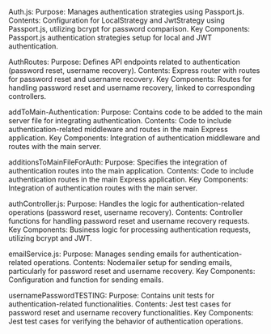 Auth.js:
Purpose: Manages authentication strategies using Passport.js.
Contents: Configuration for LocalStrategy and JwtStrategy using Passport.js, utilizing bcrypt for password comparison.
Key Components: Passport.js authentication strategies setup for local and JWT authentication.

AuthRoutes:
Purpose: Defines API endpoints related to authentication (password reset, username recovery).
Contents: Express router with routes for password reset and username recovery.
Key Components: Routes for handling password reset and username recovery, linked to corresponding controllers.

addToMain-Authentication:
Purpose: Contains code to be added to the main server file for integrating authentication.
Contents: Code to include authentication-related middleware and routes in the main Express application.
Key Components: Integration of authentication middleware and routes with the main server.

additionsToMainFileForAuth:
Purpose: Specifies the integration of authentication routes into the main application.
Contents: Code to include authentication routes in the main Express application.
Key Components: Integration of authentication routes with the main server.

authController.js:
Purpose: Handles the logic for authentication-related operations (password reset, username recovery).
Contents: Controller functions for handling password reset and username recovery requests.
Key Components: Business logic for processing authentication requests, utilizing bcrypt and JWT.

emailService.js:
Purpose: Manages sending emails for authentication-related operations.
Contents: Nodemailer setup for sending emails, particularly for password reset and username recovery.
Key Components: Configuration and function for sending emails.

usernamePasswordTESTING:
Purpose: Contains unit tests for authentication-related functionalities.
Contents: Jest test cases for password reset and username recovery functionalities.
Key Components: Jest test cases for verifying the behavior of authentication operations.
